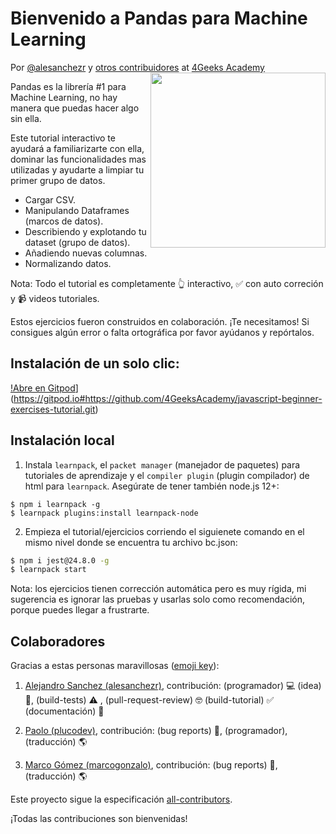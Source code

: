 <!-- hide -->
# Bienvenido a Pandas para Machine Learning

Por <a href="https://twitter.com/alesanchezr">@alesanchezr</a> y <a href="https://github.com/4GeeksAcademy/python-functions-programming-exercises/graphs/contributors">otros contribuidores</a> at <a href="http://4geeksacademy.co/">4Geeks Academy</a><a href="https://www.4geeksacademy.co"><img height="280" align="right" src="https://github.com/4GeeksAcademy/python-pandas-tutorial/blob/main/.learn/assets/pandas_cover.png?raw=true"></a>
<!-- endhide -->

Pandas es la librería #1 para Machine Learning, no hay manera que puedas hacer algo sin ella.

Este tutorial interactivo te ayudará a familiarizarte con ella, dominar las funcionalidades mas utilizadas y ayudarte a limpiar tu primer grupo de datos.

- Cargar CSV.  
- Manipulando Dataframes (marcos de datos).  
- Describiendo y explotando tu dataset (grupo de datos).
- Añadiendo nuevas columnas.
- Normalizando datos. 

Nota: Todo el tutorial es completamente 👆 interactivo, ✅ con auto correción y 📹 videos tutoriales.

Estos ejercicios fueron construidos en colaboración. ¡Te necesitamos! Si consigues algún error o falta ortográfica por favor ayúdanos y repórtalos.

<!-- hide -->

## Instalación de un solo clic:

[!Abre en Gitpod](https://gitpod.io/button/open-in-gitpod.svg)](https://gitpod.io#https://github.com/4GeeksAcademy/javascript-beginner-exercises-tutorial.git)


## Instalación local

1. Instala `learnpack`, el `packet manager` (manejador de paquetes) para tutoriales de aprendizaje y el `compiler plugin` (plugin compilador) de html para `learnpack`. Asegúrate de tener también node.js 12+: 

```
$ npm i learnpack -g
$ learnpack plugins:install learnpack-node
```

2. Empieza el tutorial/ejercicios corriendo el siguienete comando en el mismo nivel donde se encuentra tu archivo bc.json:

```sh
$ npm i jest@24.8.0 -g
$ learnpack start
```

Nota: los ejercicios tienen corrección automática pero es muy rígida, mi sugerencia es ignorar las pruebas y usarlas solo como recomendación, porque puedes llegar a frustrarte.

<!-- endhide -->


 ## Colaboradores

Gracias a estas personas maravillosas ([emoji key](https://github.com/kentcdodds/all-contributors#emoji-key)):

1. [Alejandro Sanchez (alesanchezr)](https://github.com/alesanchezr), contribución: (programador) 💻 (idea) 🤔, (build-tests) ⚠️ , (pull-request-review) 🤓 (build-tutorial) ✅ (documentación) 📖

2. [Paolo (plucodev)](https://github.com/plucodev), contribución: (bug reports) 🐛, (programador), (traducción) 🌎

3. [Marco Gómez (marcogonzalo)](https://github.com/marcogonzalo), contribución: (bug reports) 🐛, (traducción) 🌎

Este proyecto sigue la especificación [all-contributors](https://github.com/kentcdodds/all-contributors).

 ¡Todas las contribuciones son bienvenidas!